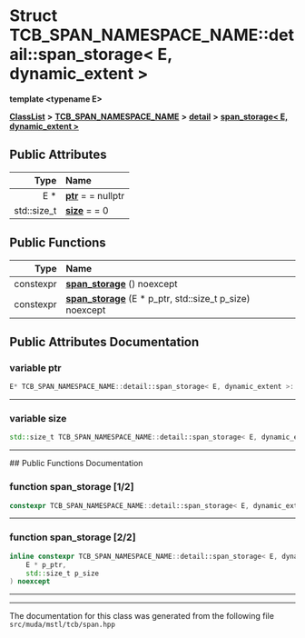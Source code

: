 

# Struct TCB\_SPAN\_NAMESPACE\_NAME::detail::span\_storage&lt; E, dynamic\_extent &gt;

**template &lt;typename E&gt;**



[**ClassList**](annotated.md) **>** [**TCB\_SPAN\_NAMESPACE\_NAME**](namespace_t_c_b___s_p_a_n___n_a_m_e_s_p_a_c_e___n_a_m_e.md) **>** [**detail**](namespace_t_c_b___s_p_a_n___n_a_m_e_s_p_a_c_e___n_a_m_e_1_1detail.md) **>** [**span\_storage&lt; E, dynamic\_extent &gt;**](struct_t_c_b___s_p_a_n___n_a_m_e_s_p_a_c_e___n_a_m_e_1_1detail_1_1span__storage_3_01_e_00_01dynamic__extent_01_4.md)


























## Public Attributes

| Type | Name |
| ---: | :--- |
|  E \* | [**ptr**](#variable-ptr)   = = nullptr<br> |
|  std::size\_t | [**size**](#variable-size)   = = 0<br> |
















## Public Functions

| Type | Name |
| ---: | :--- |
|  constexpr | [**span\_storage**](#function-span_storage-12) () noexcept<br> |
|  constexpr | [**span\_storage**](#function-span_storage-22) (E \* p\_ptr, std::size\_t p\_size) noexcept<br> |




























## Public Attributes Documentation




### variable ptr 

```C++
E* TCB_SPAN_NAMESPACE_NAME::detail::span_storage< E, dynamic_extent >::ptr;
```




<hr>



### variable size 

```C++
std::size_t TCB_SPAN_NAMESPACE_NAME::detail::span_storage< E, dynamic_extent >::size;
```




<hr>
## Public Functions Documentation




### function span\_storage [1/2]

```C++
constexpr TCB_SPAN_NAMESPACE_NAME::detail::span_storage< E, dynamic_extent >::span_storage () noexcept
```




<hr>



### function span\_storage [2/2]

```C++
inline constexpr TCB_SPAN_NAMESPACE_NAME::detail::span_storage< E, dynamic_extent >::span_storage (
    E * p_ptr,
    std::size_t p_size
) noexcept
```




<hr>

------------------------------
The documentation for this class was generated from the following file `src/muda/mstl/tcb/span.hpp`

